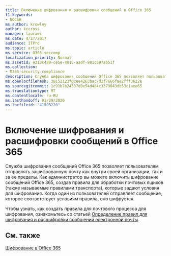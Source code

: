 ```yaml
---
title: Включение шифрования и расшифровки сообщений в Office 365
f1.keywords:
- NOCSH
ms.author: krowley
author: kccross
manager: laurawi
ms.date: 4/27/2017
audience: ITPro
ms.topic: article
ms.service: O365-seccomp
localization_priority: Normal
ms.assetid: e313c489-ce5e-4015-aadf-981c697ab51f
ms.collection:
- M365-security-compliance
description: Служба шифрования сообщений Office 365 позволяет пользователям отправлять зашифрованную почту как внутри своей организации, так и за ее пределы. Как администратор вы можете включить шифрование сообщений Office 365, создав правила для обработки почтовых ящиков (также называемые правилами транспорта), которые задают условия для шифрования.
ms.openlocfilehash: 38152123f0cee4263bac7d2f7666fae2fff3622e
ms.sourcegitcommit: 1c91b7b24537d0e54d484c3379043db53c1aea65
ms.translationtype: MT
ms.contentlocale: ru-RU
ms.lasthandoff: 01/29/2020
ms.locfileid: "41593220"
---
```

# <a name="enable-message-encryption-and-decryption-in-office-365"></a>Включение шифрования и расшифровки сообщений в Office 365

Служба шифрования сообщений Office 365 позволяет пользователям отправлять зашифрованную почту как внутри своей организации, так и за ее пределы. Как администратор вы можете включить шифрование сообщений Office 365, создав правила для обработки почтовых ящиков (также называемые правилами транспорта), которые задают условия для шифрования. Когда один из пользователей отправляет сообщение, которое соответствует условиям правила, оно шифруется.
  
Чтобы узнать, как создать правила для почтового процесса для шифрования, ознакомьтесь со статьей [Определение правил для шифрования и расшифровки сообщений электронной почты](https://go.microsoft.com/fwlink/p/?LinkID=402846).
  
## <a name="see-also"></a>См. также

[Шифрование в Office 365](https://go.microsoft.com/fwlink/p/?LinkID=392525)


